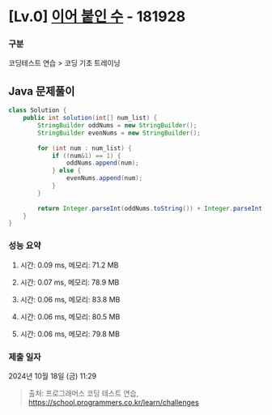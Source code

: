 # [Lv.0] [이어 붙인 수](https://school.programmers.co.kr/learn/courses/30/lessons/181928?language=java) - 181928 

### 구분

코딩테스트 연습 > 코딩 기초 트레이닝

## Java 문제풀이

```java
class Solution {
    public int solution(int[] num_list) {
        StringBuilder oddNums = new StringBuilder();
        StringBuilder evenNums = new StringBuilder();
        
        for (int num : num_list) {
            if ((num&1) == 1) {
                oddNums.append(num);
            } else {
                evenNums.append(num);
            }
        }
        
        return Integer.parseInt(oddNums.toString()) + Integer.parseInt(evenNums.toString());
    }
}
```

### 성능 요약

1. 시간: 0.09 ms, 메모리: 71.2 MB

2. 시간: 0.07 ms, 메모리: 78.9 MB
3. 시간: 0.06 ms, 메모리: 83.8 MB
4. 시간: 0.06 ms, 메모리: 80.5 MB
5. 시간: 0.06 ms, 메모리: 79.8 MB

### 제출 일자

2024년 10월 18일 (금) 11:29

> 출처: 프로그래머스 코딩 테스트 연습, https://school.programmers.co.kr/learn/challenges